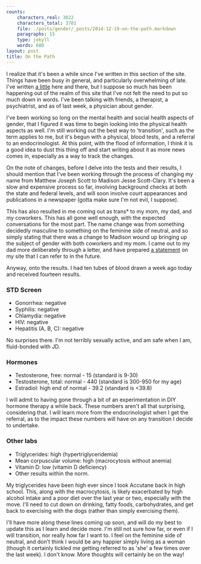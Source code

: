 ```yaml
---
counts:
    characters_real: 3022
    characters_total: 3701
    file: ./posts/gender/_posts/2014-12-19-on-the-path.markdown
    paragraphs: 15
    type: jekyll
    words: 680
layout: post
title: On the Path
---
```


I realize that it's been a while since I've written in this section of the site.
Things have been busy in general, and particularly overwhelming of late. I've
written [a
little](/posts/furry/adjspecies/2014/11/26/witnessing-and-mirroring/) here and
there, but I suppose so much has been happening out of the realm of this site
that I've not felt the need to put so much down in words.  I've been talking
with friends, a therapist, a psychiatrist, and as of last week, a physician
about gender.

I've been working so long on the mental health and social health aspects of
gender, that I figured it was time to begin looking into the physical health
aspects as well.  I'm still working out the best way to 'transition', such as
the term applies to me, but it's begun with a physical, blood tests, and a
referral to an endocrinologist.  At this point, with the flood of information, I
think it is a good idea to dust this thing off and start writing about it as
more news comes in, especially as a way to track the changes.

On the note of changes, before I delve into the tests and their results, I
should mention that I've been working through the process of changing my name
from Matthew Joseph Scott to Madison Jesse Scott-Clary.  It's been a slow and
expensive process so far, involving background checks at both the state and
federal levels, and will soon involve court appearances and publications in a
newspaper (gotta make sure I'm not evil, I suppose).

This has also resulted in me coming out as trans\* to my mom, my dad, and my
coworkers.  This has all gone well enough, with the expected conversations for
the most part.  The name change was from something decidedly masculine to
something on the feminine side of neutral, and so simply stating that there was
a change to Madison wound up bringing up the subject of gender with both
coworkers and my mom.  I came out to my dad more deliberately through a letter,
and have prepared [a statement](http://drab-makyo.com/changes/) on my site that
I can refer to in the future.

Anyway, onto the results.  I had ten tubes of blood drawn a week ago today and
received fourteen results.

### STD Screen

* Gonorrhea: negative
* Syphilis: negative
* Chlamydia: negative
* HIV: negative
* Hepatitis (A, B, C): negative

No surprises there.  I'm not terribly sexually active, and am safe when I am,
fluid-bonded with JD.

### Hormones

* Testosterone, free: normal - 15 (standard is 9-30)
* Testosterone, total: normal - 440 (standard is 300-950 for my age)
* Estradiol: high end of normal - 39.2 (standard is &lt;39.8)

I will admit to having gone through a bit of an experimentation in DIY hormone
therapy a while back.  These numbers aren't all that surprising, considering
that.  I will learn more from the endocrinologist when I get the referral, as to
the impact these numbers will have on any transition I decide to undertake.

### Other labs

* Triglycerides: high (hypertriglyceridemia)
* Mean corpuscular volume: high (macrocytosis without anemia)
* Vitamin D: low (vitamin D deficiency)
* Other results within the norm.

My triglycerides have been high ever since I took Accutane back in high school.
This, along with the macrocytosis, is likely exacerbated by high alcohol intake
and a poor diet over the last year or two, especially with the move.  I'll need
to cut down on drinking, fatty foods, carbohydrates, and get back to exercising
with the dogs (rather than simply exercising them).

I'll have more along these lines coming up soon, and will do my best to update
this as I learn and decide more.  I'm still not sure how far, or even if I will
transition, nor really how far I want to.  I feel on the feminine side of
neutral, and don't think I would be any happier simply living as a woman (though
it certainly tickled me getting referred to as 'she' a few times over the last
week).  I don't know.  More thoughts will certainly be on the way!
